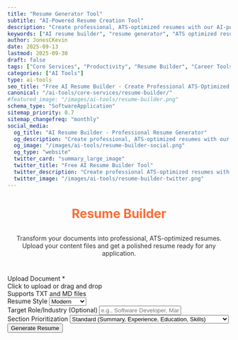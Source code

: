 ```yaml
---
title: "Resume Generator Tool"
subtitle: "AI-Powered Resume Creation Tool"
description: "Create professional, ATS-optimized resumes with our AI-powered resume builder. Transform your documents into polished resumes ready for any job application. Free online tool."
keywords: ["AI resume builder", "resume generator", "ATS optimized resume", "professional resume maker", "AI-powered resume", "resume creator", "job application tool", "resume template", "free resume builder", "career tools", "professional documents"]
author: JonesCKevin
date: 2025-09-13
lastmod: 2025-09-30
draft: false
tags: ["Core Services", "Productivity", "Resume Builder", "Career Tools", "ATS Optimization", "Professional Development", "AI", "Tools"]
categories: ["AI Tools"]
type: ai-tools
seo_title: "Free AI Resume Builder - Create Professional ATS-Optimized Resumes"
canonical: "/ai-tools/core-services/resume-builder/"
#featured_image: "/images/ai-tools/resume-builder.png"
schema_type: "SoftwareApplication"
sitemap_priority: 0.7
sitemap_changefreq: "monthly"
social_media:
  og_title: "AI Resume Builder - Professional Resume Generator"
  og_description: "Create professional, ATS-optimized resumes with our free AI-powered resume builder. Transform documents into polished resumes instantly."
  og_image: "/images/ai-tools/resume-builder-social.png"
  og_type: "website"
  twitter_card: "summary_large_image"
  twitter_title: "Free AI Resume Builder Tool"
  twitter_description: "Create professional ATS-optimized resumes with AI. Free resume generator for job applications."
  twitter_image: "/images/ai-tools/resume-builder-twitter.png"
---
```


<link rel="stylesheet" href="/ai-tools/core-services/resume-builder/resume-builder.css">

<h1 style="text-align: center; margin-bottom: 30px; color: #ff6b35;">Resume Builder</h1>
<p style="text-align: center; margin-bottom: 40px; opacity: 0.9;">
                    Transform your documents into professional, ATS-optimized resumes. Upload your content files
                    and get a polished resume ready for any application.
                </p>
<form id="resumeForm">
<div class="form-group">
<label>Upload Document *</label>
<div class="file-upload-area" id="uploadArea">
<div class="upload-text">Click to upload or drag and drop</div>
<div class="upload-subtext">Supports TXT and MD files</div>
<div class="file-name" id="fileName" style="display: none;"></div>
</div>
<input accept=".txt,.md" id="fileInput" required="" style="display: none;" type="file"/>
</div>
<div class="form-group">
<label for="resumeStyle">Resume Style</label>
<select id="resumeStyle">
<option value="modern">Modern</option>
<option value="traditional">Traditional</option>
<option value="minimalist">Minimalist</option>
</select>
</div>
<div class="form-group">
<label for="targetRole">Target Role/Industry (Optional)</label>
<input id="targetRole" placeholder="e.g., Software Developer, Marketing Manager" type="text"/>
</div>
<div class="form-group">
<label for="sectionOrder">Section Prioritization</label>
<select id="sectionOrder">
<option value="standard">Standard (Summary, Experience, Education, Skills)</option>
<option value="skills-first">Skills First (Summary, Skills, Experience, Education)</option>
<option value="education-first">Education First (Summary, Education, Experience, Skills)
                            </option>
</select>
</div>
<button type="button" class="btn-primary" onclick="generateResume()">Generate Resume</button>
</form>
<div class="loading" id="loadingDiv" style="display: none;">
                    Building your professional resume...
                </div>
<div id="errorDiv" style="display: none;"></div>
<div id="resultDiv" style="display: none;">
<h3 style="color: #ff6b35; margin-bottom: 20px;">Professional Resume</h3>
<div class="result-content" id="resultContent"></div>
<div style="margin-top: 30px; gap: 15px; display: flex; justify-content: center; flex-wrap: wrap;">
<button class="btn-primary" onclick="copyResult()" style="width: auto; padding: 10px 20px;">📋
                            Copy to Clipboard</button>
<button class="btn-primary" onclick="downloadResult('markdown')" style="width: auto; padding: 10px 20px; background: linear-gradient(135deg, #28a745, #34ce57);">📄
                            Download Markdown</button>
<button class="btn-primary" onclick="downloadResult('html')" style="width: auto; padding: 10px 20px; background: linear-gradient(135deg, #17a2b8, #20c997);">🌐
                            Download HTML</button>

</div>
</div>


<script src="/ai-tools/core-services/resume-builder/resume-builder.js"></script>
